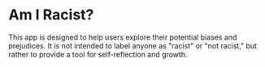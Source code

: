 # Am I Racist? 

This app is designed to help users explore their potential biases and prejudices. It is not intended to label anyone as "racist" or "not racist," but rather to provide a tool for self-reflection and growth.


